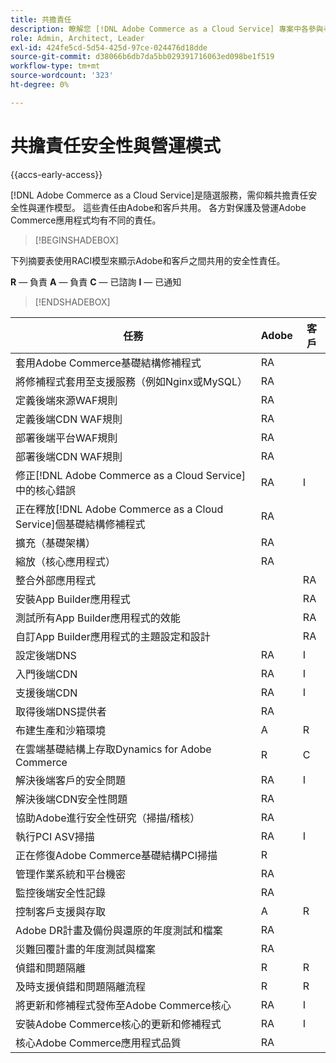 ```yaml
---
title: 共擔責任
description: 瞭解您 [!DNL Adobe Commerce as a Cloud Service] 專案中各參與者的安全性責任。
role: Admin, Architect, Leader
exl-id: 424fe5cd-5d54-425d-97ce-024476d18dde
source-git-commit: d38066b6db7da5bb029391716063ed098be1f519
workflow-type: tm+mt
source-wordcount: '323'
ht-degree: 0%

---
```


# 共擔責任安全性與營運模式

{{accs-early-access}}

[!DNL Adobe Commerce as a Cloud Service]是隨選服務，需仰賴共擔責任安全性與運作模型。 這些責任由Adobe和客戶共用。 各方對保護及營運Adobe Commerce應用程式均有不同的責任。

>[!BEGINSHADEBOX]

下列摘要表使用RACI模型來顯示Adobe和客戶之間共用的安全性責任。

**R** — 負責
**A** — 負責
**C** — 已諮詢
**I** — 已通知

>[!ENDSHADEBOX]

| 任務 | Adobe | 客戶 |
| --- | --- | --- |
| 套用Adobe Commerce基礎結構修補程式 | RA | |
| 將修補程式套用至支援服務（例如Nginx或MySQL） | RA | |
| 定義後端來源WAF規則 | RA | |
| 定義後端CDN WAF規則 | RA | |
| 部署後端平台WAF規則 | RA | |
| 部署後端CDN WAF規則 | RA | |
| 修正[!DNL Adobe Commerce as a Cloud Service]中的核心錯誤 | RA | I |
| 正在釋放[!DNL Adobe Commerce as a Cloud Service]個基礎結構修補程式 | RA | |
| 擴充（基礎架構） | RA | |
| 縮放（核心應用程式） | RA | |
| 整合外部應用程式 | | RA |
| 安裝App Builder應用程式 | | RA |
| 測試所有App Builder應用程式的效能 | | RA |
| 自訂App Builder應用程式的主題設定和設計 | | RA |
| 設定後端DNS | RA | I |
| 入門後端CDN | RA | I |
| 支援後端CDN | RA | I |
| 取得後端DNS提供者 | RA | |
| 布建生產和沙箱環境 | A | R |
| 在雲端基礎結構上存取Dynamics for Adobe Commerce | R | C |
| 解決後端客戶的安全問題 | RA | I |
| 解決後端CDN安全性問題 | RA | |
| 協助Adobe進行安全性研究（掃描/稽核） | RA | |
| 執行PCI ASV掃描 | RA | I |
| 正在修復Adobe Commerce基礎結構PCI掃描 | R | |
| 管理作業系統和平台機密 | RA | |
| 監控後端安全性記錄 | RA | |
| 控制客戶支援與存取 | A | R |
| Adobe DR計畫及備份與還原的年度測試和檔案 | RA | |
| 災難回覆計畫的年度測試與檔案 | RA | |
| 偵錯和問題隔離 | R | R |
| 及時支援偵錯和問題隔離流程 | R | R |
| 將更新和修補程式發佈至Adobe Commerce核心 | RA | I |
| 安裝Adobe Commerce核心的更新和修補程式 | RA | I |
| 核心Adobe Commerce應用程式品質 | RA | |
